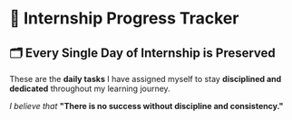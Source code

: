 # **📌 Internship Progress Tracker**  

## 🗂️ Every Single Day of Internship is Preserved  

These are the **daily tasks** I have assigned myself to stay **disciplined and dedicated** throughout my learning journey.  

*I believe that* **"There is no success without discipline and consistency."**  
